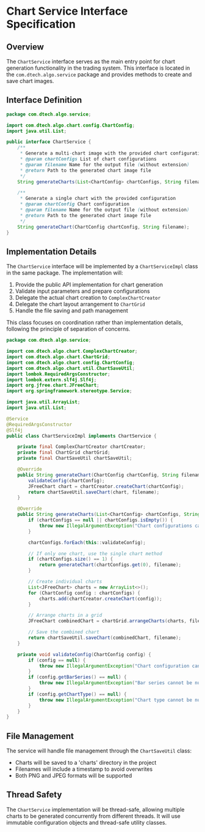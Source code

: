 # Chart Service Interface Specification

## Overview

The `ChartService` interface serves as the main entry point for chart generation functionality in the trading system. This interface is located in the `com.dtech.algo.service` package and provides methods to create and save chart images.

## Interface Definition

```java
package com.dtech.algo.service;

import com.dtech.algo.chart.config.ChartConfig;
import java.util.List;

public interface ChartService {
    /**
     * Generate a multi-chart image with the provided chart configurations
     * @param chartConfigs List of chart configurations
     * @param filename Name for the output file (without extension)
     * @return Path to the generated chart image file
     */
    String generateCharts(List<ChartConfig> chartConfigs, String filename);

    /**
     * Generate a single chart with the provided configuration
     * @param chartConfig Chart configuration
     * @param filename Name for the output file (without extension)
     * @return Path to the generated chart image file
     */
    String generateChart(ChartConfig chartConfig, String filename);
}
```

## Implementation Details

The `ChartService` interface will be implemented by a `ChartServiceImpl` class in the same package. The implementation will:

1. Provide the public API implementation for chart generation
2. Validate input parameters and prepare configurations
3. Delegate the actual chart creation to `ComplexChartCreator`
4. Delegate the chart layout arrangement to `ChartGrid`
5. Handle the file saving and path management

This class focuses on coordination rather than implementation details, following the principle of separation of concerns.

```java
package com.dtech.algo.service;

import com.dtech.algo.chart.ComplexChartCreator;
import com.dtech.algo.chart.ChartGrid;
import com.dtech.algo.chart.config.ChartConfig;
import com.dtech.algo.chart.util.ChartSaveUtil;
import lombok.RequiredArgsConstructor;
import lombok.extern.slf4j.Slf4j;
import org.jfree.chart.JFreeChart;
import org.springframework.stereotype.Service;

import java.util.ArrayList;
import java.util.List;

@Service
@RequiredArgsConstructor
@Slf4j
public class ChartServiceImpl implements ChartService {

    private final ComplexChartCreator chartCreator;
    private final ChartGrid chartGrid;
    private final ChartSaveUtil chartSaveUtil;

    @Override
    public String generateChart(ChartConfig chartConfig, String filename) {
        validateConfig(chartConfig);
        JFreeChart chart = chartCreator.createChart(chartConfig);
        return chartSaveUtil.saveChart(chart, filename);
    }

    @Override
    public String generateCharts(List<ChartConfig> chartConfigs, String filename) {
        if (chartConfigs == null || chartConfigs.isEmpty()) {
            throw new IllegalArgumentException("Chart configurations cannot be null or empty");
        }

        chartConfigs.forEach(this::validateConfig);

        // If only one chart, use the single chart method
        if (chartConfigs.size() == 1) {
            return generateChart(chartConfigs.get(0), filename);
        }

        // Create individual charts
        List<JFreeChart> charts = new ArrayList<>();
        for (ChartConfig config : chartConfigs) {
            charts.add(chartCreator.createChart(config));
        }

        // Arrange charts in a grid
        JFreeChart combinedChart = chartGrid.arrangeCharts(charts, filename);

        // Save the combined chart
        return chartSaveUtil.saveChart(combinedChart, filename);
    }

    private void validateConfig(ChartConfig config) {
        if (config == null) {
            throw new IllegalArgumentException("Chart configuration cannot be null");
        }
        if (config.getBarSeries() == null) {
            throw new IllegalArgumentException("Bar series cannot be null");
        }
        if (config.getChartType() == null) {
            throw new IllegalArgumentException("Chart type cannot be null");
        }
    }
}
```

## File Management

The service will handle file management through the `ChartSaveUtil` class:

- Charts will be saved to a 'charts' directory in the project
- Filenames will include a timestamp to avoid overwrites
- Both PNG and JPEG formats will be supported

## Thread Safety

The `ChartService` implementation will be thread-safe, allowing multiple charts to be generated concurrently from different threads. It will use immutable configuration objects and thread-safe utility classes.
